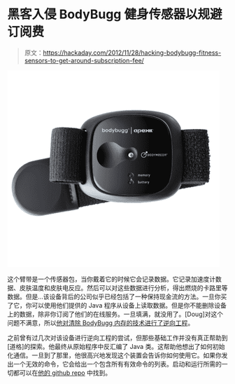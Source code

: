 # 黑客入侵 BodyBugg 健身传感器以规避订阅费

> 原文：<https://hackaday.com/2012/11/28/hacking-bodybugg-fitness-sensors-to-get-around-subscription-fee/>

![](img/5daaea8e0746fe558d3cb8d7780a6633.png "bodybugg")

这个臂带是一个传感器包，当你戴着它的时候它会记录数据。它记录加速度计数据、皮肤温度和皮肤电反应。然后可以对这些数据进行分析，得出燃烧的卡路里等数据。但是…该设备背后的公司似乎已经包括了一种保持现金流的方法。一旦你买了它，你可以使用他们提供的 Java 程序从设备上读取数据。但是你不能删除设备上的数据，除非你订阅了他们的在线服务。一旦填满，就没用了。[Doug]对这个问题不满意，所以[他对清除 BodyBugg 内存的技术进行了逆向工程](http://www.bemasher.net/archives/1130)。

之前曾有过几次对该设备进行逆向工程的尝试，但那些基础工作并没有真正帮助到[道格]的探索。他最终从原始程序中反汇编了 Java 类。这帮助他想出了如何初始化通信。一旦到了那里，他很高兴地发现这个装置会告诉你如何使用它。如果你发出一个无效的命令，它会给出一个包含所有有效命令的列表。启动和运行所需的一切都可以在[他的 github repo](https://github.com/bemasher/BodyBuggBypass) 中找到。